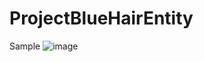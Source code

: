 # ProjectBlueHairEntity
Sample
![image](https://user-images.githubusercontent.com/31820402/207038669-dc7bffc3-83d3-441b-af1d-c492af6eb282.png)
